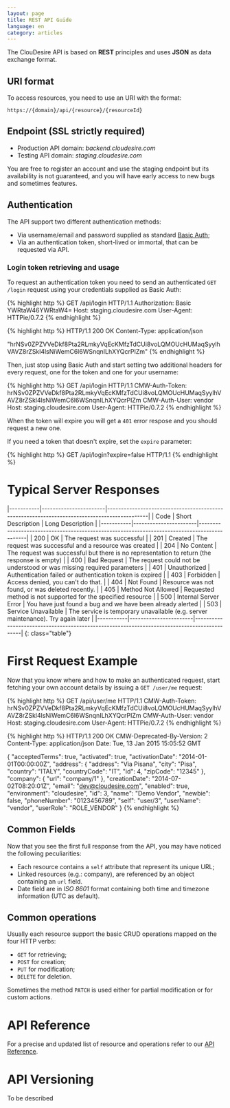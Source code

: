 ```yaml
---
layout: page
title: REST API Guide
language: en
category: articles
---
```


The ClouDesire API is based on **REST** principles and uses **JSON** as data exchange format.

## URI format

To access resources, you need to use an URI with the format:

    https://{domain}/api/{resource}/{resourceId}


## Endpoint (SSL strictly required)

* Production API domain: *backend.cloudesire.com*
* Testing API domain: *staging.cloudesire.com*

You are free to register an account and use the staging endpoint but its availability is not guaranteed, and you will have early access to new bugs and sometimes features.

## Authentication

The API support two different authentication methods:

* Via username/email and password supplied as standard [Basic Auth](http://en.wikipedia.org/wiki/Basic_access_authentication);
* Via an authentication token, short-lived or immortal, that can be requested via API.

### Login token retrieving and usage

To request an authentication token you need to send an authenticated ```GET /login``` request using your credentials supplied as Basic Auth:

{% highlight http %}
GET /api/login HTTP/1.1
Authorization: Basic YWRtaW46YWRtaW4=
Host: staging.cloudesire.com
User-Agent: HTTPie/0.7.2
{% endhighlight %}

{% highlight http %}
HTTP/1.1 200 OK
Content-Type: application/json

"hrNSv0ZPZVVeDkf8Pta2RLmkyVqEcKMfzTdCUi8voLQMOUcHUMaqSyylhVAVZ8rZSkl4lsNiWemC6l6WSnqnILhXYQcrPIZm"
{% endhighlight %}

Then, just stop using Basic Auth and start setting two additional headers for every request, one for the token and one for your username:

{% highlight http %}
GET /api/login HTTP/1.1
CMW-Auth-Token: hrNSv0ZPZVVeDkf8Pta2RLmkyVqEcKMfzTdCUi8voLQMOUcHUMaqSyylhVAVZ8rZSkl4lsNiWemC6l6WSnqnILhXYQcrPIZm
CMW-Auth-User: vendor
Host: staging.cloudesire.com
User-Agent: HTTPie/0.7.2
{% endhighlight %}

When the token will expire you will get a ```401``` error respose and you should request a new one.

If you need a token that doesn't expire, set the ```expire``` parameter:

{% highlight http %}
GET /api/login?expire=false HTTP/1.1
{% endhighlight %}


# Typical Server Responses

|-----------|-----------------------|---------------------------------------------------------------------------------------------|
| Code      |  Short Description    |      Long Description                                                                       |
|-----------|-----------------------|---------------------------------------------------------------------------------------------|
|    200    | OK                    | The request was successful                                                                  |
|    201    | Created               | The request was successful and a resource was created                                       |
|    204    | No Content            | The request was successful but there is no representation to return (the response is empty) |
|    400    | Bad Request           | The request could not be understood or was missing required parameters                      |
|    401    | Unauthorized          | Authentication failed or authentication token is expired                                    |
|    403    | Forbidden             | Access denied, you can't do that.                                                           |
|    404    | Not Found             | Resource was not found, or was deleted recently.                                            |
|    405    | Method Not Allowed    | Requested method is not supported for the specified resource                                |
|    500    | Internal Server Error | You have just found a bug and we have been already alerted                                  |
|    503    | Service Unavailable   | The service is temporary unavailable (e.g. server maintenance). Try again later             |
|-----------|-----------------------|---------------------------------------------------------------------------------------------|
{: class="table"}


# First Request Example

Now that you know where and how to make an authenticated request, start fetching your own account details by issuing a ```GET /user/me``` request:

{% highlight http %}
GET /api/user/me HTTP/1.1
CMW-Auth-Token: hrNSv0ZPZVVeDkf8Pta2RLmkyVqEcKMfzTdCUi8voLQMOUcHUMaqSyylhVAVZ8rZSkl4lsNiWemC6l6WSnqnILhXYQcrPIZm
CMW-Auth-User: vendor
Host: staging.cloudesire.com
User-Agent: HTTPie/0.7.2
{% endhighlight %}


{% highlight http %}
HTTP/1.1 200 OK
CMW-Deprecated-By-Version: 2
Content-Type: application/json
Date: Tue, 13 Jan 2015 15:05:52 GMT

{
  "acceptedTerms": true,
  "activated": true,
  "activationDate": "2014-01-01T00:00:00Z",
  "address": {
    "address": "Via Pisana",
    "city": "Pisa",
    "country": "ITALY",
    "countryCode": "IT",
    "id": 4,
    "zipCode": "12345"
    },
    "company": {
      "url": "company/1"
      },
    "creationDate": "2014-07-02T08:20:01Z",
    "email": "dev@cloudesire.com",
    "enabled": true,
    "environment": "cloudesire",
    "id": 3,
    "name": "Demo Vendor",
    "newbie": false,
    "phoneNumber": "0123456789",
    "self": "user/3",
    "userName": "vendor",
    "userRole": "ROLE_VENDOR"
}
{% endhighlight %}

## Common Fields

Now that you see the first full response from the API, you may have noticed the following peculiarities:

* Each resource contains a ```self``` attribute that represent its unique URL;
* Linked resources (e.g.: company), are referenced by an object containing an ``url`` field.
* Date field are in *ISO 8601* format containing both time and timezone information (UTC as default).

## Common operations

Usually each resource support the basic CRUD operations mapped on the four HTTP verbs:

* ```GET``` for retrieving;
* ```POST``` for creation;
* ```PUT``` for modification;
* ```DELETE``` for deletion.

Sometimes the method ```PATCH``` is used either for partial modification or for custom actions.

# API Reference

For a precise and updated list of resource and operations refer to our [API Reference](http://api.cloudesire.com).

# API Versioning

To be described
